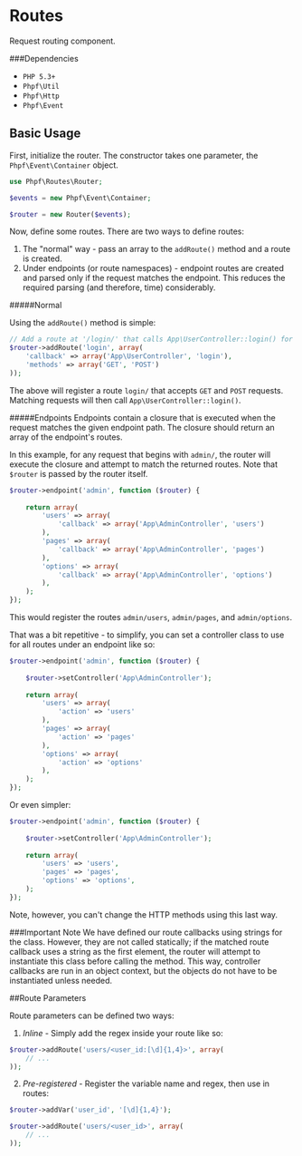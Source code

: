 Routes
======

Request routing component.


###Dependencies
 * `PHP 5.3+`
 * `Phpf\Util`
 * `Phpf\Http`
 * `Phpf\Event`
 

## Basic Usage

First, initialize the router. The constructor takes one parameter, the `Phpf\Event\Container` object.
```php
use Phpf\Routes\Router;

$events = new Phpf\Event\Container;

$router = new Router($events);
```
Now, define some routes. There are two ways to define routes:

 1. The "normal" way - pass an array to the `addRoute()` method and a route is created.
 2. Under endpoints (or route namespaces) - endpoint routes are created and parsed only if the request matches the endpoint. This reduces the required parsing (and therefore, time) considerably.

#####Normal

Using the `addRoute()` method is simple:
```php
// Add a route at '/login/' that calls App\UserController::login() for GET and POST requests
$router->addRoute('login', array(
	'callback' => array('App\UserController', 'login'), 
	'methods' => array('GET', 'POST')
));
```

The above will register a route `login/` that accepts `GET` and `POST` requests. Matching requests will then call `App\UserController::login()`.


#####Endpoints
Endpoints contain a closure that is executed when the request matches the given endpoint path. The closure should return an array of the endpoint's routes.

In this example, for any request that begins with `admin/`, the router will execute the closure and attempt to match the returned routes. Note that `$router` is passed by the router itself.
```php
$router->endpoint('admin', function ($router) {
	
	return array(
		'users' => array(
			'callback' => array('App\AdminController', 'users')
		),
		'pages' => array(
			'callback' => array('App\AdminController', 'pages')
		),
		'options' => array(
			'callback' => array('App\AdminController', 'options')
		),
	);
});
```

This would register the routes `admin/users`, `admin/pages`, and `admin/options`. 

That was a bit repetitive - to simplify, you can set a controller class to use for all routes under an endpoint like so:
```php
$router->endpoint('admin', function ($router) {
	
	$router->setController('App\AdminController');
	
	return array(
		'users' => array(
			'action' => 'users'
		),
		'pages' => array(
			'action' => 'pages'
		),
		'options' => array(
			'action' => 'options'
		),
	);
});
```

Or even simpler:
```php
$router->endpoint('admin', function ($router) {
	
	$router->setController('App\AdminController');
	
	return array(
		'users' => 'users',
		'pages' => 'pages',
		'options' => 'options',
	);
});
```
Note, however, you can't change the HTTP methods using this last way.

###Important Note
We have defined our route callbacks using strings for the class. However, they are not called statically; if the matched route callback uses a string as the first element, the router will attempt to instantiate this class before calling the method. This way, controller callbacks are run in an object context, but the objects do not have to be instantiated unless needed.

##Route Parameters

Route parameters can be defined two ways:

1. _Inline_ - Simply add the regex inside your route like so:

```php
$router->addRoute('users/<user_id:[\d]{1,4}>', array(
	// ...
));
```

2. _Pre-registered_ - Register the variable name and regex, then use in routes:

```php
$router->addVar('user_id', '[\d]{1,4}');

$router->addRoute('users/<user_id>', array(
	// ...
));
```
